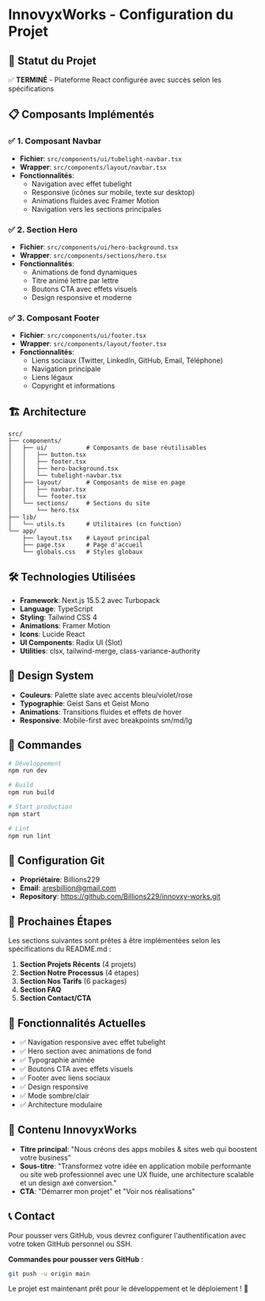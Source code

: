 # InnovyxWorks - Configuration du Projet

## 🎯 Statut du Projet

✅ **TERMINÉ** - Plateforme React configurée avec succès selon les spécifications

## 📋 Composants Implémentés

### ✅ 1. Composant Navbar
- **Fichier**: `src/components/ui/tubelight-navbar.tsx`
- **Wrapper**: `src/components/layout/navbar.tsx`
- **Fonctionnalités**:
  - Navigation avec effet tubelight
  - Responsive (icônes sur mobile, texte sur desktop)
  - Animations fluides avec Framer Motion
  - Navigation vers les sections principales

### ✅ 2. Section Hero
- **Fichier**: `src/components/ui/hero-background.tsx`
- **Wrapper**: `src/components/sections/hero.tsx`
- **Fonctionnalités**:
  - Animations de fond dynamiques
  - Titre animé lettre par lettre
  - Boutons CTA avec effets visuels
  - Design responsive et moderne

### ✅ 3. Composant Footer
- **Fichier**: `src/components/ui/footer.tsx`
- **Wrapper**: `src/components/layout/footer.tsx`
- **Fonctionnalités**:
  - Liens sociaux (Twitter, LinkedIn, GitHub, Email, Téléphone)
  - Navigation principale
  - Liens légaux
  - Copyright et informations

## 🏗️ Architecture

```
src/
├── components/
│   ├── ui/           # Composants de base réutilisables
│   │   ├── button.tsx
│   │   ├── footer.tsx
│   │   ├── hero-background.tsx
│   │   └── tubelight-navbar.tsx
│   ├── layout/       # Composants de mise en page
│   │   ├── navbar.tsx
│   │   └── footer.tsx
│   └── sections/     # Sections du site
│       └── hero.tsx
├── lib/
│   └── utils.ts      # Utilitaires (cn function)
└── app/
    ├── layout.tsx    # Layout principal
    ├── page.tsx      # Page d'accueil
    └── globals.css   # Styles globaux
```

## 🛠️ Technologies Utilisées

- **Framework**: Next.js 15.5.2 avec Turbopack
- **Language**: TypeScript
- **Styling**: Tailwind CSS 4
- **Animations**: Framer Motion
- **Icons**: Lucide React
- **UI Components**: Radix UI (Slot)
- **Utilities**: clsx, tailwind-merge, class-variance-authority

## 🎨 Design System

- **Couleurs**: Palette slate avec accents bleu/violet/rose
- **Typographie**: Geist Sans et Geist Mono
- **Animations**: Transitions fluides et effets de hover
- **Responsive**: Mobile-first avec breakpoints sm/md/lg

## 🚀 Commandes

```bash
# Développement
npm run dev

# Build
npm run build

# Start production
npm start

# Lint
npm run lint
```

## 📝 Configuration Git

- **Propriétaire**: Billions229
- **Email**: aresbillion@gmail.com
- **Repository**: https://github.com/Billions229/innovxy-works.git

## 🔄 Prochaines Étapes

Les sections suivantes sont prêtes à être implémentées selon les spécifications du README.md :

1. **Section Projets Récents** (4 projets)
2. **Section Notre Processus** (4 étapes)
3. **Section Nos Tarifs** (6 packages)
4. **Section FAQ**
5. **Section Contact/CTA**

## 📱 Fonctionnalités Actuelles

- ✅ Navigation responsive avec effet tubelight
- ✅ Hero section avec animations de fond
- ✅ Typographie animée
- ✅ Boutons CTA avec effets visuels
- ✅ Footer avec liens sociaux
- ✅ Design responsive
- ✅ Mode sombre/clair
- ✅ Architecture modulaire

## 🎯 Contenu InnovyxWorks

- **Titre principal**: "Nous créons des apps mobiles & sites web qui boostent votre business"
- **Sous-titre**: "Transformez votre idée en application mobile performante ou site web professionnel avec une UX fluide, une architecture scalable et un design axé conversion."
- **CTA**: "Démarrer mon projet" et "Voir nos réalisations"

## 📞 Contact

Pour pousser vers GitHub, vous devrez configurer l'authentification avec votre token GitHub personnel ou SSH.

**Commandes pour pousser vers GitHub** :
```bash
git push -u origin main
```

Le projet est maintenant prêt pour le développement et le déploiement ! 🎉
